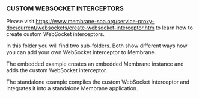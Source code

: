 ### CUSTOM WEBSOCKET INTERCEPTORS


Please visit https://www.membrane-soa.org/service-proxy-doc/current/websockets/create-websocket-interceptor.htm to learn how to create custom WebSocket interceptors.

In this folder you will find two sub-folders. Both show different ways how you can add your own WebSocket interceptor to Membrane.

The embedded example creates an embedded Membrane instance and adds the custom WebSocket interceptor.

The standalone example compiles the custom WebSocket interceptor and integrates it into a standalone Membrane application.

